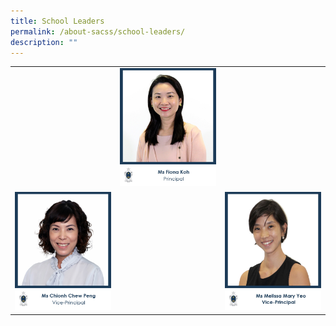 ```yaml
---
title: School Leaders
permalink: /about-sacss/school-leaders/
description: ""
---
```

|   |   |   |
|---|---|---|
|  |![](/images/1_ms-fiona-koh.jpg) |
|![](/images/ms%20chionh%20chew%20peng%20(vp).jpg) | |![](/images/ms%20melissa%20yeo.jpg) |